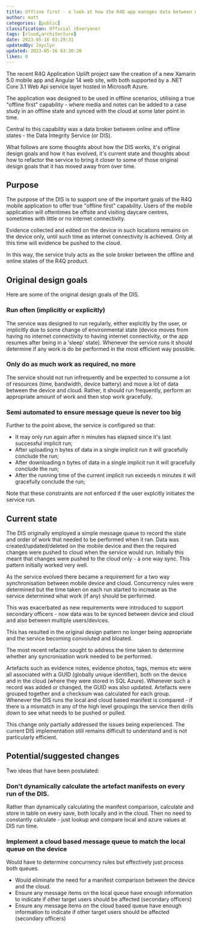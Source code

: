 ```yaml
---
title: Offline first - a look at how the R4Q app manages data between device and cloud
author: matt
categories: [public]
classification: Official (Everyone)
tags: [cloud,architecture]
date: 2023-05-16 03:29:31
updatedBy: Joyclyn
updated: 2023-05-16 03:30:20
likes: 0
---
```


The recent R4Q Application Uplift project saw the creation of a new Xamarin 5.0 mobile app and Angular 14 web site, with both supported by a .NET Core 3.1 Web Api service layer hosted in Microsoft Azure.

The application was designed to be used in offline scenarios, utilising a true "offline first" capability - where media and notes can be added to a case study in an offline state and synced with the cloud at some later point in time.

Central to this capability was a data broker between online and offline states - the Data Integrity Service (or DIS).

What follows are some thoughts about how the DIS works, it's original design goals and how it has evolved, it's current state and thoughts about how to refactor the service to bring it closer to some of those original design goals that it has moved away from over time.

## Purpose
The purpose of the DIS is to support one of the important goals of the R4Q mobile application to offer true "offline first" capability. Users of the mobile application will oftentimes be offsite and visiting daycare centres, sometimes with little or no internet connectivity.

Evidence collected and edited on the device in such locations remains on the device only, until such time as internet connectivity is achieved. Only at this time will evidence be pushed to the cloud.

In this way, the service truly acts as the sole broker between the offline and online states of the R4Q product.

## Original design goals
Here are some of the original design goals of the DIS.

### Run often (implicitly or explicitly)
The service was designed to run regularly, either explcitly by the user, or implicitly due to some change of environmental state (device moves from having no internet connectivity to having internet connectivity, or the app resumes after being in a 'sleep' state). Whenever the service runs it should determine if any work is do be performed in the most efficient way possible.

### Only do as much work as required, no more
The service should not run infrequently and be expected to consume a lot of resources (time, bandwidth, device battery) and move a lot of data between the device and cloud. Rather, it should run frequently, perform an appropriate amount of work and then stop work gracefully.

### Semi automated to ensure message queue is never too big
Further to the point above, the service is configured so that:

* It may only run again after n minutes has elapsed since it's last successful implicit run;
* After uploading n bytes of data in a single implicit run it will gracefully conclude the run;
* After downloading n bytes of data in a single implicit run it will gracefully conclude the run;
* After the running time of the current implicit run exceeds n minutes it will gracefully conclude the run;

Note that these constraints are not enforced if the user explcitly initiates the service run.

## Current state
The DIS originally employed a simple message queue to record the state and order of work that needed to be performed when it ran. Data was created/updated/deleted on the mobile device and then the required changes were pushed to cloud when the service would run. Initially this meant that changes were pushed to the cloud only - a one way sync. This pattern initially worked very well.

As the service evolved there became a requirement for a two way synchronisation between mobile device and cloud. Concurrency rules were determined but the time taken on each run started to increase as the service determined what work (if any) should be performed.

This was exacerbated as new requirements were introduced to support secondary officers - now data was to be synced between device and cloud and also between multiple users/devices.

This has resulted in the original design pattern no longer being appropriate and the service becoming convoluted and bloated.

The most recent refactor sought to address the time taken to determine whether any syncronisation work needed to be performed.

Artefacts such as evidence notes, evidence photos, tags, memos etc were all associated with a GUID (globally unique identifier), both on the device and in the cloud (where they were stored in SQL Azure). Whenever such a record was added or changed, the GUID was also updated. Artefacts were grouped together and a checksum was calculated for each group. Whenever the DIS runs the local and cloud based manifest is compared - if there is a mismatch in any of the high level groupings the service then drills down to see what needs to be pushed or pulled.

This change only partially addressed the issues being experienced. The current DIS implementation still remains difficult to understand and is not particularly efficient.

## Potential/suggested changes
Two ideas that have been postulated:

### Don't dynamically calculate the artefact manifests on every run of the DIS.
Rather than dynamically calculating the manifest comparison, calculate and store in table on every save, both locally and in the cloud.
Then no need to constantly calculate - just lookup and compare local and azure values at DIS run time.

### Implement a cloud based message queue to match the local queue on the device
Would have to determine concurrency rules but effectively just process both queues.

* Would eliminate the need for a manifest comparison between the device and the cloud.
* Ensure any message items on the local queue have enough information to indicate if other target users should be affected (secondary officers)
* Ensure any message items on the cloud based queue have enough information to indicate if other target users should be affected (secondary officers)